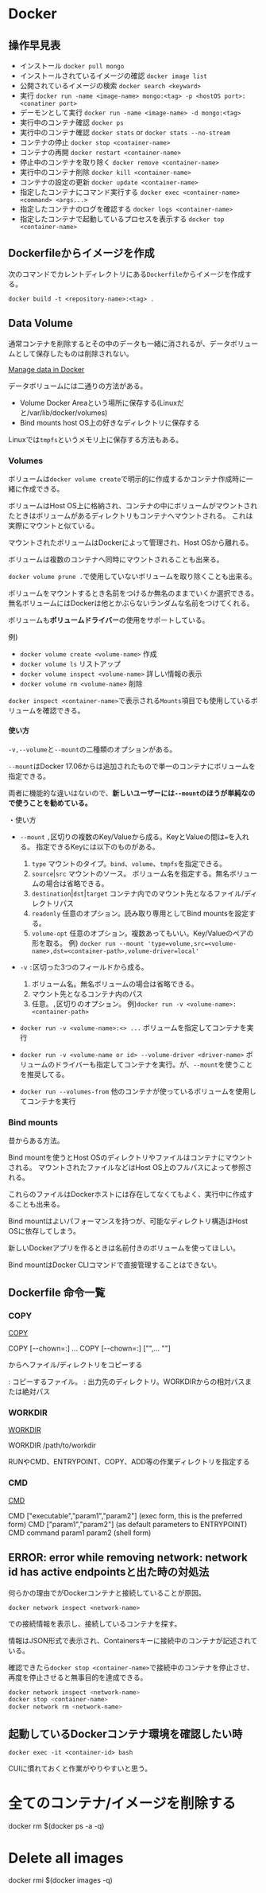 # Docker

## 操作早見表

- インストール `docker pull mongo`
- インストールされているイメージの確認 `docker image list`
- 公開されているイメージの検索 `docker search <keyward>`
- 実行 `docker run -name <image-name> mongo:<tag> -p <hostOS port>:<conatiner port>`
- デーモンとして実行 `docker run -name <image-name> -d mongo:<tag>`
- 実行中のコンテナ確認 `docker ps`
- 実行中のコンテナ確認 `docker stats` or `docker stats --no-stream`
- コンテナの停止 `docker stop <container-name>`
- コンテナの再開 `docker restart <container-name>`
- 停止中のコンテナを取り除く `docker remove <container-name>`
- 実行中のコンテナ削除 `docker kill <container-name>`
- コンテナの設定の更新 `docker update <container-name>`
- 指定したコンテナにコマンド実行する `docker exec <container-name> <command> <args...>`
- 指定したコンテナのログを確認する `docker logs <container-name>`
- 指定したコンテナで起動しているプロセスを表示する `docker top <container-name>`

## Dockerfileからイメージを作成

次のコマンドでカレントディレクトリにある`Dockerfile`からイメージを作成する。

`docker build -t <repository-name>:<tag> .`

## Data Volume

通常コンテナを削除するとその中のデータも一緒に消されるが、データボリュームとして保存したものは削除されない。

[Manage data in Docker](https://docs.docker.com/storage/)

データボリュームには二通りの方法がある。

- Volume Docker Areaという場所に保存する(Linuxだと/var/lib/docker/volumes)
- Bind mounts host OS上の好きなディレクトリに保存する
  
Linuxでは`tmpfs`というメモリ上に保存する方法もある。

### Volumes

ボリュームは`docker volume create`で明示的に作成するかコンテナ作成時に一緒に作成できる。

ボリュームはHost OS上に格納され、コンテナの中にボリュームがマウントされたときはボリュームがあるディレクトリもコンテナへマウントされる。
これは実際にマウントと似ている。

マウントされたボリュームはDockerによって管理され、Host OSから離れる。

ボリュームは複数のコンテナへ同時にマウントされることも出来る。

`docker volume prune .`で使用していないボリュームを取り除くことも出来る。

ボリュームをマウントするとき名前をつけるか無名のままでいくか選択できる。
無名ボリュームにはDockerは他とかぶらないランダムな名前をつけてくれる。

ボリュームも**ボリュームドライバー**の使用をサポートしている。

例)
- `docker volume create <volume-name>` 作成
- `docker volume ls` リストアップ
- `docker volume inspect <volume-name>` 詳しい情報の表示
- `docker volume rm <volume-name>` 削除

`docker inspect <container-name>`で表示される`Mounts`項目でも使用しているボリュームを確認できる。



#### 使い方

`-v,--volume`と`--mount`の二種類のオプションがある。

`--mount`はDocker 17.06からは追加されたもので単一のコンテナにボリュームを指定できる。

両者に機能的な違いはないので、**新しいユーザーには`--mount`のほうが単純なので使うことを勧めている。**

・使い方

- `--mount` `,`区切りの複数のKey/Valueから成る。KeyとValueの間は`=`を入れる。
    指定できるKeyには以下のものがある。
    1. `type` マウントのタイプ。`bind`、`volume`、`tmpfs`を指定できる。
    2. `source`|`src` マウントのソース。 ボリューム名を指定する。無名ボリュームの場合は省略できる。
    3. `destination`|`dst`|`target` コンテナ内でのマウント先となるファイル/ディレクトリパス
    4. `readonly` 任意のオプション。読み取り専用としてBind mountsを設定する。
    5. `volume-opt` 任意のオプション。複数あってもいい。Key/Valueのペアの形を取る。
    例) `docker run --mount 'type=volume,src=<volume-name>,dst=<container-path>,volume-driver=local'`
- `-v` `:`区切った3つのフィールドから成る。
  1. ボリューム名。無名ボリュームの場合は省略できる。
  2. マウント先となるコンテナ内のパス 
  3. 任意。`,`区切りのオプション。
  例)`docker run -v <volume-name>:<container-path>`

- `docker run -v <volume-name>:<> ...` ボリュームを指定してコンテナを実行
- `docker run -v <volume-name or id> --volume-driver <driver-name>` ボリュームのドライバーも指定してコンテナを実行。が、`--mount`を使うことを推奨してる。
- `docker run --volumes-from` 他のコンテナが使っているボリュームを使用してコンテナを実行


### Bind mounts

昔からある方法。

Bind mountを使うとHost OSのディレクトリやファイルはコンテナにマウントされる。
マウントされたファイルなどはHost OS上のフルパスによって参照される。

これらのファイルはDockerホストには存在してなくてもよく、実行中に作成することも出来る。

Bind mountはよいパフォーマンスを持つが、可能なディレクトリ構造はHost OSに依存してしまう。

新しいDockerアプリを作るときは名前付きのボリュームを使ってほしい。

Bind mountはDocker CLIコマンドで直接管理することはできない。

## Dockerfile 命令一覧

### COPY

[COPY](https://docs.docker.com/engine/reference/builder/#copy)

COPY [--chown=<user>:<group>] <src>... <dest>
COPY [--chown=<user>:<group>] ["<src>",... "<dest>"]

<src>から<dest>へファイル/ディレクトリをコピーする

<src>: コピーするファイル。
<dest>: 出力先のディレクトリ。WORKDIRからの相対パスまたは絶対パス

### WORKDIR

[WORKDIR](https://docs.docker.com/engine/reference/builder/#workdir)

WORKDIR /path/to/workdir

RUNやCMD、ENTRYPOINT、COPY、ADD等の作業ディレクトリを指定する

### CMD

[CMD](https://docs.docker.com/engine/reference/builder/#cmd)

CMD ["executable","param1","param2"] (exec form, this is the preferred form)
CMD ["param1","param2"] (as default parameters to ENTRYPOINT)
CMD command param1 param2 (shell form)

## ERROR: error while removing network: network <network-name> id <network-id> has active endpointsと出た時の対処法

何らかの理由で<network-name>がDockerコンテナと接続していることが原因。

`docker network inspect <network-name>`

で<network-name>の接続情報を表示し、接続しているコンテナを探す。

情報はJSON形式で表示され、Containersキーに接続中のコンテナが記述されている。

確認できたら`docker stop <container-name>`で接続中のコンテナを停止させ、再度<network-network>を停止させると無事目的を達成できる。

```bash
docker network inspect <network-name>
docker stop <container-name>
docker network rm <network-name>
```

## 起動しているDockerコンテナ環境を確認したい時

`docker exec -it <container-id> bash`

CUIに慣れておくと作業がやりやすいと思う。

# 全てのコンテナ/イメージを削除する                
docker rm $(docker ps -a -q)
# Delete all images
docker rmi $(docker images -q)
